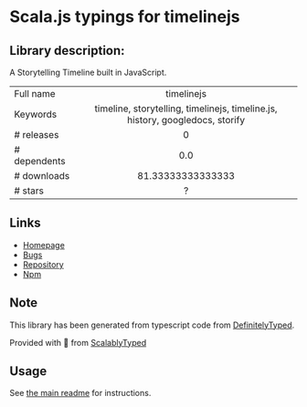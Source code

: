 
# Scala.js typings for timelinejs


## Library description:
A Storytelling Timeline built in JavaScript.

|                    |                 |
| ------------------ | :-------------: |
| Full name          | timelinejs |
| Keywords           | timeline, storytelling, timelinejs, timeline.js, history, googledocs, storify |
| # releases         | 0 |
| # dependents       | 0.0 |
| # downloads        | 81.33333333333333 |
| # stars            | ? |

## Links
- [Homepage](http://timeline.knightlab.com)
- [Bugs](https://github.com/NUKnightLab/TimelineJS/issues)
- [Repository](https://github.com/NUKnightLab/TimelineJS)
- [Npm](https://www.npmjs.com/package/timelinejs)
    


## Note
This library has been generated from typescript code from [DefinitelyTyped](https://definitelytyped.org).

Provided with :purple_heart: from [ScalablyTyped](https://github.com/oyvindberg/ScalablyTyped)

## Usage
See [the main readme](../../readme.md) for instructions.


